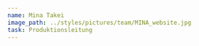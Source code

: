 ```yaml
---
name: Mina Takei
image_path: ../styles/pictures/team/MINA_website.jpg
task: Produktionsleitung
---
```

